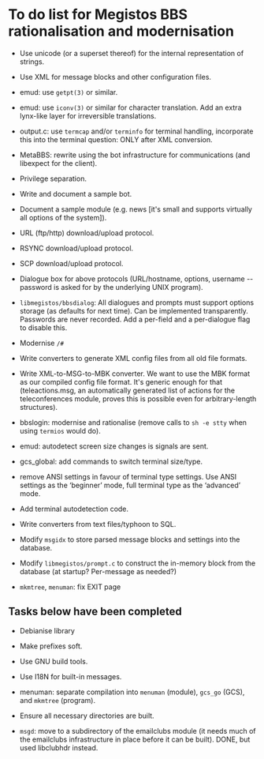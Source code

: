 # To do list for Megistos BBS rationalisation and modernisation

* Use unicode (or a superset thereof) for the internal representation
  of strings.

* Use XML for message blocks and other configuration files.

* emud: use `getpt(3)` or similar.

* emud: use `iconv(3)` or similar for character translation. Add an
  extra lynx-like layer for irreversible translations.

* output.c: use `termcap` and/or `terminfo` for terminal handling,
  incorporate this into the terminal question: ONLY after XML
  conversion.

* MetaBBS: rewrite using the bot infrastructure for communications
  (and libexpect for the client).

* Privilege separation.

* Write and document a sample bot.

* Document a sample module (e.g. news [it's small and supports
  virtually all options of the system]).

* URL (ftp/http) download/upload protocol.

* RSYNC download/upload protocol.

* SCP download/upload protocol.

* Dialogue box for above protocols (URL/hostname, options, username --
  password is asked for by the underlying UNIX program).

* `libmegistos/bbsdialog`: All dialogues and prompts must support
  options storage (as defaults for next time). Can be implemented
  transparently. Passwords are never recorded. Add a per-field and a
  per-dialogue flag to disable this.

* Modernise `/#`

* Write converters to generate XML config files from all old file
  formats.

* Write XML-to-MSG-to-MBK converter. We want to use the MBK format as
  our compiled config file format. It's generic enough for that
  (teleactions.msg, an automatically generated list of actions for the
  teleconferences module, proves this is possible even for
  arbitrary-length structures).

* bbslogin: modernise and rationalise (remove calls to `sh -e stty` when
  using `termios` would do).

* emud: autodetect screen size changes is signals are sent.

* gcs_global: add commands to switch terminal size/type.

* remove ANSI settings in favour of terminal type settings. Use ANSI
  settings as the ‘beginner’ mode, full terminal type as the ‘advanced’
  mode.

* Add terminal autodetection code.

* Write converters from text files/typhoon to SQL.

* Modify `msgidx` to store parsed message blocks and settings into the
  database.

* Modify `libmegistos/prompt.c` to construct the in-memory block from
  the database (at startup? Per-message as needed?)

* `mkmtree`, `menuman`: fix EXIT page

## Tasks below have been completed

* Debianise library

* Make prefixes soft.

* Use GNU build tools.

* Use I18N for built-in messages.

* menuman: separate compilation into `menuman` (module), `gcs_go` (GCS),
  and `mkmtree` (program).

* Ensure all necessary directories are built.

* `msgd`: move to a subdirectory of the emailclubs module (it needs much
  of the emailclubs infrastructure in place before it can be
  built). DONE, but used libclubhdr instead.

